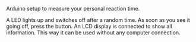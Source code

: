 Arduino setup to measure your personal reaction time.

A LED lights up and switches off after a random time. As soon as you see
it going off, press the button. An LCD display is connected to show all
information. This way it can be used without any computer connection.
